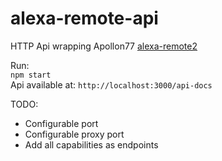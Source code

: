 # alexa-remote-api
HTTP Api wrapping Apollon77 [alexa-remote2](https://github.com/Apollon77/alexa-remote)

Run:  
`npm start`  
Api available at:
`http://localhost:3000/api-docs`  

TODO:  

- Configurable port  
- Configurable proxy port  
- Add all capabilities as endpoints  
